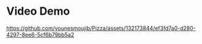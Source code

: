 # Video Demo


https://github.com/younesmoujib/Pizza/assets/132173844/ef3fd7a0-d280-4297-8ee6-5cf6b79bb5a2

